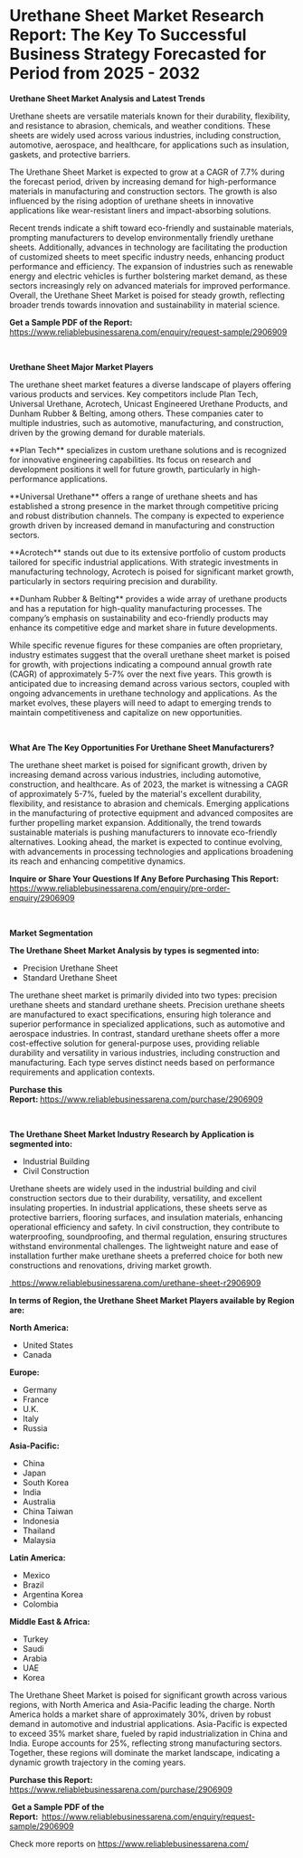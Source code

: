 <p><h1>Urethane Sheet Market Research Report: The Key To Successful Business Strategy Forecasted for Period from 2025 - 2032</h1></p><p><strong>Urethane Sheet Market Analysis and Latest Trends</strong></p>
<p><p>Urethane sheets are versatile materials known for their durability, flexibility, and resistance to abrasion, chemicals, and weather conditions. These sheets are widely used across various industries, including construction, automotive, aerospace, and healthcare, for applications such as insulation, gaskets, and protective barriers. </p><p>The Urethane Sheet Market is expected to grow at a CAGR of 7.7% during the forecast period, driven by increasing demand for high-performance materials in manufacturing and construction sectors. The growth is also influenced by the rising adoption of urethane sheets in innovative applications like wear-resistant liners and impact-absorbing solutions. </p><p>Recent trends indicate a shift toward eco-friendly and sustainable materials, prompting manufacturers to develop environmentally friendly urethane sheets. Additionally, advances in technology are facilitating the production of customized sheets to meet specific industry needs, enhancing product performance and efficiency. The expansion of industries such as renewable energy and electric vehicles is further bolstering market demand, as these sectors increasingly rely on advanced materials for improved performance. Overall, the Urethane Sheet Market is poised for steady growth, reflecting broader trends towards innovation and sustainability in material science.</p></p>
<p><strong>Get a Sample PDF of the Report:&nbsp;</strong> <a href="https://www.reliablebusinessarena.com/enquiry/request-sample/2906909?utm_campaign=3041&utm_medium=2&utm_source=Github&utm_content=ia&utm_term=12032025&utm_id=urethane-sheet">https://www.reliablebusinessarena.com/enquiry/request-sample/2906909</a></p>
<p>&nbsp;</p>
<p><strong>Urethane Sheet Major Market Players</strong></p>
<p><p>The urethane sheet market features a diverse landscape of players offering various products and services. Key competitors include Plan Tech, Universal Urethane, Acrotech, Unicast Engineered Urethane Products, and Dunham Rubber & Belting, among others. These companies cater to multiple industries, such as automotive, manufacturing, and construction, driven by the growing demand for durable materials.</p><p>**Plan Tech** specializes in custom urethane solutions and is recognized for innovative engineering capabilities. Its focus on research and development positions it well for future growth, particularly in high-performance applications.</p><p>**Universal Urethane** offers a range of urethane sheets and has established a strong presence in the market through competitive pricing and robust distribution channels. The company is expected to experience growth driven by increased demand in manufacturing and construction sectors.</p><p>**Acrotech** stands out due to its extensive portfolio of custom products tailored for specific industrial applications. With strategic investments in manufacturing technology, Acrotech is poised for significant market growth, particularly in sectors requiring precision and durability.</p><p>**Dunham Rubber & Belting** provides a wide array of urethane products and has a reputation for high-quality manufacturing processes. The company’s emphasis on sustainability and eco-friendly products may enhance its competitive edge and market share in future developments.</p><p>While specific revenue figures for these companies are often proprietary, industry estimates suggest that the overall urethane sheet market is poised for growth, with projections indicating a compound annual growth rate (CAGR) of approximately 5-7% over the next five years. This growth is anticipated due to increasing demand across various sectors, coupled with ongoing advancements in urethane technology and applications. As the market evolves, these players will need to adapt to emerging trends to maintain competitiveness and capitalize on new opportunities.</p></p>
<p>&nbsp;</p>
<p><strong>What Are The Key Opportunities For Urethane Sheet Manufacturers?</strong></p>
<p><p>The urethane sheet market is poised for significant growth, driven by increasing demand across various industries, including automotive, construction, and healthcare. As of 2023, the market is witnessing a CAGR of approximately 5-7%, fueled by the material's excellent durability, flexibility, and resistance to abrasion and chemicals. Emerging applications in the manufacturing of protective equipment and advanced composites are further propelling market expansion. Additionally, the trend towards sustainable materials is pushing manufacturers to innovate eco-friendly alternatives. Looking ahead, the market is expected to continue evolving, with advancements in processing technologies and applications broadening its reach and enhancing competitive dynamics.</p></p>
<p><strong>Inquire or Share Your Questions If Any Before Purchasing This Report:</strong> <a href="https://www.reliablebusinessarena.com/enquiry/pre-order-enquiry/2906909?utm_campaign=3041&utm_medium=2&utm_source=Github&utm_content=ia&utm_term=12032025&utm_id=urethane-sheet">https://www.reliablebusinessarena.com/enquiry/pre-order-enquiry/2906909</a></p>
<p>&nbsp;</p>
<p><strong>Market Segmentation</strong></p>
<p><strong>The Urethane Sheet Market Analysis by types is segmented into:</strong></p>
<p><ul><li>Precision Urethane Sheet</li><li>Standard Urethane Sheet</li></ul></p>
<p><p>The urethane sheet market is primarily divided into two types: precision urethane sheets and standard urethane sheets. Precision urethane sheets are manufactured to exact specifications, ensuring high tolerance and superior performance in specialized applications, such as automotive and aerospace industries. In contrast, standard urethane sheets offer a more cost-effective solution for general-purpose uses, providing reliable durability and versatility in various industries, including construction and manufacturing. Each type serves distinct needs based on performance requirements and application contexts.</p></p>
<p><strong>Purchase this Report:&nbsp;</strong><a href="https://www.reliablebusinessarena.com/purchase/2906909?utm_campaign=3041&utm_medium=2&utm_source=Github&utm_content=ia&utm_term=12032025&utm_id=urethane-sheet">https://www.reliablebusinessarena.com/purchase/2906909</a></p>
<p>&nbsp;</p>
<p><strong>The Urethane Sheet Market Industry Research by Application is segmented into:</strong></p>
<p><ul><li>Industrial Building</li><li>Civil Construction</li></ul></p>
<p><p>Urethane sheets are widely used in the industrial building and civil construction sectors due to their durability, versatility, and excellent insulating properties. In industrial applications, these sheets serve as protective barriers, flooring surfaces, and insulation materials, enhancing operational efficiency and safety. In civil construction, they contribute to waterproofing, soundproofing, and thermal regulation, ensuring structures withstand environmental challenges. The lightweight nature and ease of installation further make urethane sheets a preferred choice for both new constructions and renovations, driving market growth.</p></p>
<p><a href="https://www.reliablebusinessarena.com/urethane-sheet-r2906909?utm_campaign=3041&utm_medium=2&utm_source=Github&utm_content=ia&utm_term=12032025&utm_id=urethane-sheet">&nbsp;https://www.reliablebusinessarena.com/urethane-sheet-r2906909</a></p>
<p><strong>In terms of Region, the Urethane Sheet Market Players available by Region are:</strong></p>
<p>
    <p> <strong> North America: </strong>
        <ul>
            <li>United States</li>
            <li>Canada</li>
        </ul>
        </p> 
    <p> <strong> Europe: </strong>
        <ul>
            <li>Germany</li>
            <li>France</li>
            <li>U.K.</li>
            <li>Italy</li>
            <li>Russia</li>
        </ul>
        </p> 
    <p> <strong> Asia-Pacific: </strong>
        <ul>
            <li>China</li>
            <li>Japan</li>
            <li>South Korea</li>
            <li>India</li>
            <li>Australia</li>
            <li>China Taiwan</li>
            <li>Indonesia</li>
            <li>Thailand</li>
            <li>Malaysia</li>
        </ul>
        </p> 
    <p> <strong> Latin America: </strong>
        <ul>
            <li>Mexico</li>
            <li>Brazil</li>
            <li>Argentina Korea</li>
            <li>Colombia</li>
        </ul>
        </p> 
    <p> <strong> Middle East & Africa: </strong>
        <ul>
            <li>Turkey</li>
            <li>Saudi</li>
            <li>Arabia</li>
            <li>UAE</li>
            <li>Korea</li>
        </ul>
    </p>
    </p>
<p><p>The Urethane Sheet Market is poised for significant growth across various regions, with North America and Asia-Pacific leading the charge. North America holds a market share of approximately 30%, driven by robust demand in automotive and industrial applications. Asia-Pacific is expected to exceed 35% market share, fueled by rapid industrialization in China and India. Europe accounts for 25%, reflecting strong manufacturing sectors. Together, these regions will dominate the market landscape, indicating a dynamic growth trajectory in the coming years.</p></p>
<p><strong>Purchase this Report: </strong><a href="https://www.reliablebusinessarena.com/purchase/2906909?utm_campaign=3041&utm_medium=2&utm_source=Github&utm_content=ia&utm_term=12032025&utm_id=urethane-sheet">https://www.reliablebusinessarena.com/purchase/2906909</a></p>
<p>&nbsp;<strong>Get a Sample PDF of the Report:&nbsp;&nbsp;</strong><a href="https://www.reliablebusinessarena.com/enquiry/request-sample/2906909?utm_campaign=3041&utm_medium=2&utm_source=Github&utm_content=ia&utm_term=12032025&utm_id=urethane-sheet">https://www.reliablebusinessarena.com/enquiry/request-sample/2906909</a></p>
<p><strong></strong></p>
<p>Check more reports on <a href="https://www.reliablebusinessarena.com/?utm_campaign=3041&utm_medium=2&utm_source=Github&utm_content=ia&utm_term=12032025&utm_id=urethane-sheet">https://www.reliablebusinessarena.com/</a></p>